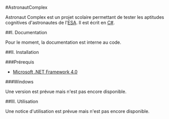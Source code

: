 #AstronautComplex

Astronaut Complex est un projet scolaire permettant de tester les aptitudes cognitives d'astronautes de l'[ESA](http://www.esa.int/ESA). Il est écrit en [C#](https://fr.wikipedia.org/wiki/C_sharp).

##I. Documentation

Pour le moment, la documentation est interne au code.

##II. Installation

###Prérequis

- [Microsoft .NET Framework 4.0](https://www.microsoft.com/en-US/download/details.aspx?id=17851)

###Windows

Une version est prévue mais n'est pas encore disponible.

##III. Utilisation

Une notice d'utilisation est prévue mais n'est pas encore disponible.
